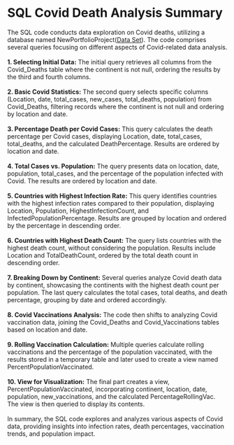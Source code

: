 # SQL Covid Death Analysis Summary 
The SQL code conducts data exploration on Covid deaths, utilizing a database named NewPortfolioProject([Data Set](https://ourworldindata.org/covid-deaths)). The code comprises several queries focusing on different aspects of Covid-related data analysis.<br><br>
**1.	Selecting Initial Data:** The initial query retrieves all columns from the Covid_Deaths table where the continent is not null, ordering the results by the third and fourth columns.<br><br>
**2.	Basic Covid Statistics:** The second query selects specific columns (Location, date, total_cases, new_cases, total_deaths, population) from Covid_Deaths, filtering records where the continent is not null and ordering by location and date.<br><br>
**3.	Percentage Death per Covid Cases:** This query calculates the death percentage per Covid cases, displaying Location, date, total_cases, total_deaths, and the calculated DeathPercentage. Results are ordered by location and date.<br><br>
**4.	Total Cases vs. Population:** The query presents data on location, date, population, total_cases, and the percentage of the population infected with Covid. The results are ordered by location and date.<br><br>
**5.	Countries with Highest Infection Rate:** This query identifies countries with the highest infection rates compared to their population, displaying Location, Population, HighestInfectionCount, and InfectedPopulationPercentage. Results are grouped by location and ordered by the percentage in descending order.<br><br>
**6.	Countries with Highest Death Count:** The query lists countries with the highest death count, without considering the population. Results include Location and TotalDeathCount, ordered by the total death count in descending order.<br><br>
**7.	Breaking Down by Continent:** Several queries analyze Covid death data by continent, showcasing the continents with the highest death count per population. The last query calculates the total cases, total deaths, and death percentage, grouping by date and ordered accordingly.<br><br>
**8.	Covid Vaccinations Analysis:** The code then shifts to analyzing Covid vaccination data, joining the Covid_Deaths and Covid_Vaccinations tables based on location and date.<br><br>
**9.	Rolling Vaccination Calculation:** Multiple queries calculate rolling vaccinations and the percentage of the population vaccinated, with the results stored in a temporary table and later used to create a view named PercentPopulationVaccinated.<br><br>
**10.	View for Visualization:** The final part creates a view, PercentPopulationVaccinated, incorporating continent, location, date, population, new_vaccinations, and the calculated PercentageRollingVac. The view is then queried to display its contents.<br><br>
In summary, the SQL code explores and analyzes various aspects of Covid data, providing insights into infection rates, death percentages, vaccination trends, and population impact.
